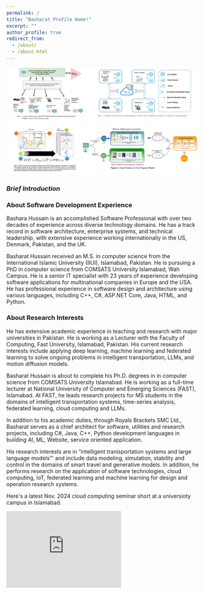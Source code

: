 ```yaml
---
permalink: /
title: "Basharat Profile Home!"
excerpt: ""
author_profile: true
redirect_from:
  - /about/
  - /about.html
---
```


![1pager](https://raw.githubusercontent.com/basharatphd/basharatphd.github.io/refs/heads/master/images/banner.png)

### ***Brief Introduction*** 

### About Software Development Experience 
 Bashara Hussain is an accomplished Software Professional with over two decades of experience across diverse technology domains. He has a track record in software architecture, enterprise systems, and technical leadership, with extensive experience working internationally in the US, Denmark, Pakistan, and the UK.
 
Basharat Hussain received an M.S. in computer science from the International Islamic University (IIUI), Islamabad, Pakistan. He is pursuing a PhD in computer science from COMSATS University Islamabad, Wah Campus. He is a senior IT specialist with 23 years of experience developing software applications for multinational companies in Europe and the USA. He has professional experience in software design and architecture using various languages, including C++, C\#, ASP.NET Core, Java, HTML, and Python. 

### About Research Interests

He has extensive academic experience in teaching and research with major universities in Pakistan. He is working as a Lecturer with the Faculty of Computing, Fast University, Islamabad, Pakistan. His current research interests include applying deep learning, machine learning and federated learning to solve ongoing problems in intelligent transportation, LLMs, and motion diffusion models.

Basharat Hussain is about to complete his Ph.D. degrees in in computer science from COMSATS University Islamabad. He is working as a full-time lecturer at National University of Computer and Emerging Sciences (FAST), Islamabad. At FAST, he leads research projects for MS students in the domains of intelligent transportation systems, time-series analysis, federated learning, cloud computing and LLMs.

In addition to his academic duties, through Royals Brackets SMC Ltd., Basharat serves as a chief architect for software, utilities and research projects, including C#, Java, C++, Python development languages in building AI, ML, Website, service oriented application.

His research interests are in “intelligent tranisportation systems and large language models”' and include data modeling, simulation, stability and control in the domains of smart travel and generative models. In addition, he performs research on the application of software technologies, cloud computing, IoT, federated learning and machine learning for design and operation research systems.

Here's a latest Nov. 2024 cloud computing seminar short at a universioty campus in Islamabad.

<iframe width="300" height="200" src="https://www.youtube.com/embed/DE4ExTba4fo" title="Cloud seminar video 2024" frameborder="0" allow="accelerometer; autoplay; clipboard-write; encrypted-media; gyroscope; picture-in-picture; web-share" referrerpolicy="strict-origin-when-cross-origin" allowfullscreen></iframe>

